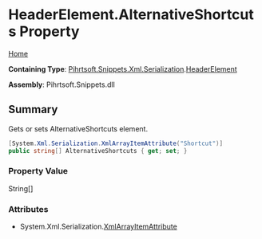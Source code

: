 <a name="_top"></a>

# HeaderElement\.AlternativeShortcuts Property

[Home](../../../../../../README.md#_top)

**Containing Type**: [Pihrtsoft.Snippets.Xml.Serialization](../../README.md#_top)\.[HeaderElement](../README.md#_top)

**Assembly**: Pihrtsoft\.Snippets\.dll

## Summary

Gets or sets AlternativeShortcuts element\.

```csharp
[System.Xml.Serialization.XmlArrayItemAttribute("Shortcut")]
public string[] AlternativeShortcuts { get; set; }
```

### Property Value

String\[\]

### Attributes

* System\.Xml\.Serialization\.[XmlArrayItemAttribute](https://docs.microsoft.com/en-us/dotnet/api/system.xml.serialization.xmlarrayitemattribute)

